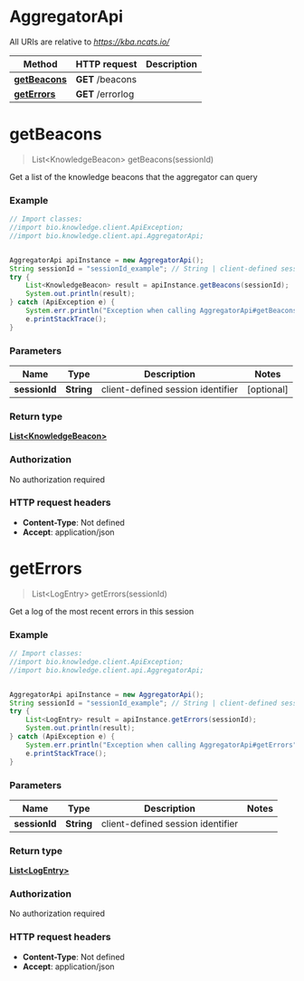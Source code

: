 # AggregatorApi

All URIs are relative to *https://kba.ncats.io/*

Method | HTTP request | Description
------------- | ------------- | -------------
[**getBeacons**](AggregatorApi.md#getBeacons) | **GET** /beacons | 
[**getErrors**](AggregatorApi.md#getErrors) | **GET** /errorlog | 


<a name="getBeacons"></a>
# **getBeacons**
> List&lt;KnowledgeBeacon&gt; getBeacons(sessionId)



Get a list of the knowledge beacons that the aggregator can query 

### Example
```java
// Import classes:
//import bio.knowledge.client.ApiException;
//import bio.knowledge.client.api.AggregatorApi;


AggregatorApi apiInstance = new AggregatorApi();
String sessionId = "sessionId_example"; // String | client-defined session identifier 
try {
    List<KnowledgeBeacon> result = apiInstance.getBeacons(sessionId);
    System.out.println(result);
} catch (ApiException e) {
    System.err.println("Exception when calling AggregatorApi#getBeacons");
    e.printStackTrace();
}
```

### Parameters

Name | Type | Description  | Notes
------------- | ------------- | ------------- | -------------
 **sessionId** | **String**| client-defined session identifier  | [optional]

### Return type

[**List&lt;KnowledgeBeacon&gt;**](KnowledgeBeacon.md)

### Authorization

No authorization required

### HTTP request headers

 - **Content-Type**: Not defined
 - **Accept**: application/json

<a name="getErrors"></a>
# **getErrors**
> List&lt;LogEntry&gt; getErrors(sessionId)



Get a log of the most recent errors in this session 

### Example
```java
// Import classes:
//import bio.knowledge.client.ApiException;
//import bio.knowledge.client.api.AggregatorApi;


AggregatorApi apiInstance = new AggregatorApi();
String sessionId = "sessionId_example"; // String | client-defined session identifier 
try {
    List<LogEntry> result = apiInstance.getErrors(sessionId);
    System.out.println(result);
} catch (ApiException e) {
    System.err.println("Exception when calling AggregatorApi#getErrors");
    e.printStackTrace();
}
```

### Parameters

Name | Type | Description  | Notes
------------- | ------------- | ------------- | -------------
 **sessionId** | **String**| client-defined session identifier  |

### Return type

[**List&lt;LogEntry&gt;**](LogEntry.md)

### Authorization

No authorization required

### HTTP request headers

 - **Content-Type**: Not defined
 - **Accept**: application/json

